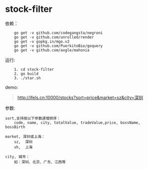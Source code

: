 # stock-filter

依赖：  
```
    go get -v github.com/codegangsta/negroni
    go get -v github.com/unrolled/render
    go get -v gopkg.in/mgo.v2
    go get -v github.com/PuerkitoBio/goquery
    go get -v github.com/axgle/mahonia
```

运行:  
```
    1. cd stock-filter
    2. go build
    3. ./star.sh
```

demo:  
> http://ifels.cn:10000/stocks?sort=price&market=sz&city=深圳


参数:  
```
sort,支持按以下参数递增排序：  
    code, name, city, totalValue, tradeValue,price, bossName, bossBirth

market, 深圳或上海：  
    sz,  深圳
    sh,  上海

city, 城市： 
    如：深圳、北京、广东、江西等
```
